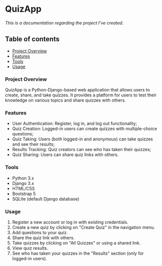 # QuizApp
###### This is a documentation regarding the project I've created.

## Table of contents

 - [Project Overview](#project-overview)
 - [Features](#features)
 - [Tools](#tools)
 - [Usage](#usage)


### Project Overview

QuizApp is a Python-Django-based web application that allows users to create, share, and take quizzes. It provides a platform for users to test their knowledge on various topics and share quizzes with others.

### Features

- User Authentication: Register, log in, and log out functionality;
- Quiz Creation: Logged-in users can create quizzes with multiple-choice questions;
- Quiz Taking: Users (both logged-in and anonymous) can take quizzes and see their results;
- Results Tracking: Quiz creators can see who has taken their quizzes;
- Quiz Sharing: Users can share quiz links with others.

### Tools

- Python 3.x
- Django 3.x
- HTML/CSS
- Bootstrap 5
- SQLite (default Django database)

### Usage

1. Register a new account or log in with existing credentials.
2. Create a new quiz by clicking on "Create Quiz" in the navigation menu.
3. Add questions to your quiz.
4. Share the quiz link with others.
5. Take quizzes by clicking on "All Quizzes" or using a shared link.
6. View quiz results.
7. See who has taken your quizzes in the "Results" section (only for logged-in users).





